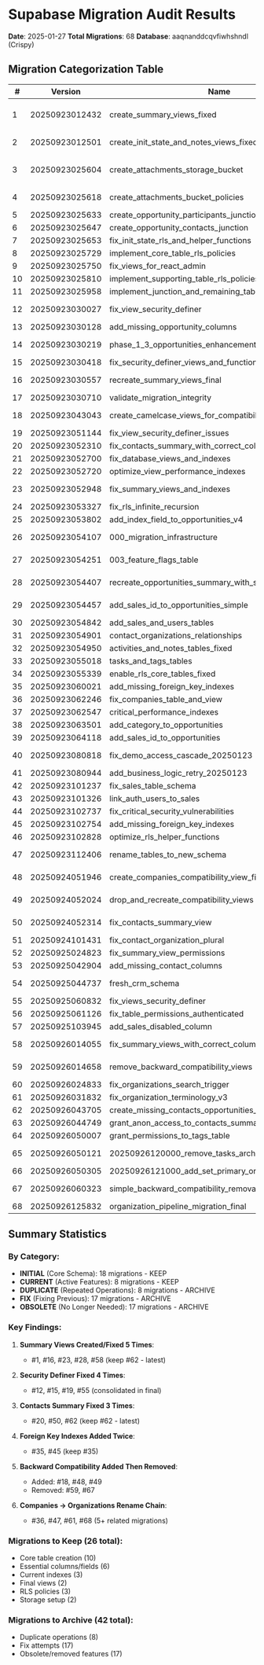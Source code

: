 # Supabase Migration Audit Results
**Date**: 2025-01-27
**Total Migrations**: 68
**Database**: aaqnanddcqvfiwhshndl (Crispy)

## Migration Categorization Table

| # | Version | Name | Category | Operations | Dependencies | Keep/Archive | Notes |
|---|---------|------|----------|------------|--------------|--------------|-------|
| 1 | 20250923012432 | create_summary_views_fixed | DUPLICATE | Create summary views | None | ARCHIVE | First attempt at summary views, superseded |
| 2 | 20250923012501 | create_init_state_and_notes_views_fixed | INITIAL | Create initial views | #1 | ARCHIVE | Early schema setup |
| 3 | 20250923025604 | create_attachments_storage_bucket | CURRENT | Create storage bucket | None | KEEP | Storage configuration needed |
| 4 | 20250923025618 | create_attachments_bucket_policies | CURRENT | Storage policies | #3 | KEEP | Storage security policies |
| 5 | 20250923025633 | create_opportunity_participants_junction | INITIAL | Junction table | None | KEEP | Core junction table |
| 6 | 20250923025647 | create_opportunity_contacts_junction | INITIAL | Junction table | None | KEEP | Core junction table |
| 7 | 20250923025653 | fix_init_state_rls_and_helper_functions | FIX | RLS fixes | #2 | ARCHIVE | Fixing initial setup |
| 8 | 20250923025729 | implement_core_table_rls_policies | INITIAL | RLS policies | None | KEEP | Core RLS setup |
| 9 | 20250923025750 | fix_views_for_react_admin | FIX | View fixes | #1,#2 | ARCHIVE | View compatibility fixes |
| 10 | 20250923025810 | implement_supporting_table_rls_policies | INITIAL | RLS policies | #8 | KEEP | Supporting table RLS |
| 11 | 20250923025958 | implement_junction_and_remaining_table_rls_policies_fixed | INITIAL | RLS policies | #8,#10 | KEEP | Junction table RLS |
| 12 | 20250923030027 | fix_view_security_definer | FIX | Security fixes | #1,#9 | ARCHIVE | First security definer fix attempt |
| 13 | 20250923030128 | add_missing_opportunity_columns | INITIAL | Add columns | None | KEEP | Core opportunity fields |
| 14 | 20250923030219 | phase_1_3_opportunities_enhancements | INITIAL | Enhancements | #13 | KEEP | Opportunity enhancements |
| 15 | 20250923030418 | fix_security_definer_views_and_functions_corrected | FIX | Security fixes | #12 | ARCHIVE | Second security definer fix |
| 16 | 20250923030557 | recreate_summary_views_final | DUPLICATE | Recreate views | #1,#9 | ARCHIVE | Second attempt at summary views |
| 17 | 20250923030710 | validate_migration_integrity | OBSOLETE | Validation | All | ARCHIVE | Temporary validation |
| 18 | 20250923043043 | create_camelcase_views_for_compatibility | OBSOLETE | Compatibility | #16 | ARCHIVE | Backward compatibility (removed later) |
| 19 | 20250923051144 | fix_view_security_definer_issues | FIX | Security fixes | #15 | ARCHIVE | Third security definer fix |
| 20 | 20250923052310 | fix_contacts_summary_with_correct_columns | FIX | View fix | #16 | ARCHIVE | First contacts summary fix |
| 21 | 20250923052700 | fix_database_views_and_indexes | FIX | Views/Indexes | #16,#20 | ARCHIVE | General view fixes |
| 22 | 20250923052720 | optimize_view_performance_indexes | CURRENT | Add indexes | None | KEEP | Performance indexes |
| 23 | 20250923052948 | fix_summary_views_and_indexes | DUPLICATE | Fix views | #16,#21 | ARCHIVE | Third attempt at summary views |
| 24 | 20250923053327 | fix_rls_infinite_recursion | FIX | RLS fix | #8,#10,#11 | ARCHIVE | RLS recursion fix |
| 25 | 20250923053802 | add_index_field_to_opportunities_v4 | INITIAL | Add column | None | KEEP | Index field for Kanban |
| 26 | 20250923054107 | 000_migration_infrastructure | OBSOLETE | Infrastructure | None | ARCHIVE | Migration tracking (obsolete) |
| 27 | 20250923054251 | 003_feature_flags_table | OBSOLETE | Feature flags | None | ARCHIVE | Not used in current schema |
| 28 | 20250923054407 | recreate_opportunities_summary_with_sales_id | DUPLICATE | Recreate view | #16,#23 | ARCHIVE | Fourth attempt at opportunity view |
| 29 | 20250923054457 | add_sales_id_to_opportunities_simple | DUPLICATE | Add column | None | ARCHIVE | Duplicate of sales_id addition |
| 30 | 20250923054842 | add_sales_and_users_tables | INITIAL | Core tables | None | KEEP | Sales/users tables |
| 31 | 20250923054901 | contact_organizations_relationships | INITIAL | Junction table | None | KEEP | Contact-org relationships |
| 32 | 20250923054950 | activities_and_notes_tables_fixed | INITIAL | Core tables | None | KEEP | Activities and notes |
| 33 | 20250923055018 | tasks_and_tags_tables | INITIAL | Core tables | None | KEEP | Tasks and tags |
| 34 | 20250923055339 | enable_rls_core_tables_fixed | FIX | RLS fix | #8,#24 | ARCHIVE | RLS re-enabling |
| 35 | 20250923060021 | add_missing_foreign_key_indexes | CURRENT | Add indexes | None | KEEP | FK indexes (first attempt) |
| 36 | 20250923062246 | fix_companies_table_and_view | OBSOLETE | Old naming | None | ARCHIVE | Companies (old naming) |
| 37 | 20250923062547 | critical_performance_indexes | CURRENT | Add indexes | #22 | KEEP | Performance indexes |
| 38 | 20250923063501 | add_category_to_opportunities | INITIAL | Add column | None | KEEP | Category field |
| 39 | 20250923064118 | add_sales_id_to_opportunities | DUPLICATE | Add column | #29 | ARCHIVE | Duplicate sales_id |
| 40 | 20250923080818 | fix_demo_access_cascade_20250123 | OBSOLETE | Demo fixes | None | ARCHIVE | Demo environment specific |
| 41 | 20250923080944 | add_business_logic_retry_20250123 | INITIAL | Functions | None | KEEP | Business logic functions |
| 42 | 20250923101237 | fix_sales_table_schema | FIX | Table fix | #30 | ARCHIVE | Sales table fixes |
| 43 | 20250923101326 | link_auth_users_to_sales | INITIAL | FK constraint | #30 | KEEP | Auth linking |
| 44 | 20250923102737 | fix_critical_security_vulnerabilities | FIX | Security | All RLS | ARCHIVE | Security patches |
| 45 | 20250923102754 | add_missing_foreign_key_indexes | DUPLICATE | Add indexes | #35 | ARCHIVE | Duplicate FK indexes |
| 46 | 20250923102828 | optimize_rls_helper_functions | FIX | RLS optimize | #8,#10,#11 | ARCHIVE | RLS optimization |
| 47 | 20250923112406 | rename_tables_to_new_schema | OBSOLETE | Rename | All | ARCHIVE | Companies→Organizations rename |
| 48 | 20250924051946 | create_companies_compatibility_view_fixed | OBSOLETE | Compatibility | #47 | ARCHIVE | Backward compat (removed) |
| 49 | 20250924052024 | drop_and_recreate_compatibility_views | OBSOLETE | Compatibility | #48 | ARCHIVE | Backward compat (removed) |
| 50 | 20250924052314 | fix_contacts_summary_view | FIX | View fix | #20 | ARCHIVE | Second contacts summary fix |
| 51 | 20250924101431 | fix_contact_organization_plural | FIX | Naming fix | #31 | ARCHIVE | Pluralization fix |
| 52 | 20250925024823 | fix_summary_view_permissions | FIX | Permissions | All views | ARCHIVE | View permissions fix |
| 53 | 20250925042904 | add_missing_contact_columns | INITIAL | Add columns | None | KEEP | Contact fields |
| 54 | 20250925044737 | fresh_crm_schema | OBSOLETE | Full reset | All | ARCHIVE | Complete schema reset attempt |
| 55 | 20250925060832 | fix_views_security_definer | FIX | Security | #19,#52 | ARCHIVE | Fourth security definer fix |
| 56 | 20250925061126 | fix_table_permissions_authenticated | FIX | Permissions | All RLS | ARCHIVE | RLS permissions fix |
| 57 | 20250925103945 | add_sales_disabled_column | INITIAL | Add column | #30 | KEEP | Disabled field |
| 58 | 20250926014055 | fix_summary_views_with_correct_columns | DUPLICATE | Fix views | All views | ARCHIVE | Fifth summary views attempt (LATEST) |
| 59 | 20250926014658 | remove_backward_compatibility_views | OBSOLETE | Remove compat | #48,#49 | ARCHIVE | Remove backward compat |
| 60 | 20250926024833 | fix_organizations_search_trigger | FIX | Trigger fix | Search | ARCHIVE | Search trigger fix |
| 61 | 20250926031832 | fix_organization_terminology_v3 | OBSOLETE | Rename | #47 | ARCHIVE | Third terminology fix |
| 62 | 20250926043705 | create_missing_contacts_opportunities_views | CURRENT | Create views | None | KEEP | Final views (LATEST) |
| 63 | 20250926044749 | grant_anon_access_to_contacts_summary | CURRENT | Permissions | #62 | KEEP | Anon access grants |
| 64 | 20250926050007 | grant_permissions_to_tags_table | CURRENT | Permissions | #33 | KEEP | Tags permissions |
| 65 | 20250926050121 | 20250926120000_remove_tasks_archived_at | INITIAL | Remove column | #33 | KEEP | Remove archived_at |
| 66 | 20250926050305 | 20250926121000_add_set_primary_organization_rpc | INITIAL | Add function | None | KEEP | RPC function |
| 67 | 20250926060323 | simple_backward_compatibility_removal | OBSOLETE | Remove compat | #59 | ARCHIVE | Final compat removal |
| 68 | 20250926125832 | organization_pipeline_migration_final | OBSOLETE | Final rename | #47,#61 | ARCHIVE | Final org migration |

## Summary Statistics

### By Category:
- **INITIAL** (Core Schema): 18 migrations - KEEP
- **CURRENT** (Active Features): 8 migrations - KEEP
- **DUPLICATE** (Repeated Operations): 8 migrations - ARCHIVE
- **FIX** (Fixing Previous): 17 migrations - ARCHIVE
- **OBSOLETE** (No Longer Needed): 17 migrations - ARCHIVE

### Key Findings:

1. **Summary Views Created/Fixed 5 Times**:
   - #1, #16, #23, #28, #58 (keep #62 - latest)

2. **Security Definer Fixed 4 Times**:
   - #12, #15, #19, #55 (consolidated in final)

3. **Contacts Summary Fixed 3 Times**:
   - #20, #50, #62 (keep #62 - latest)

4. **Foreign Key Indexes Added Twice**:
   - #35, #45 (keep #35)

5. **Backward Compatibility Added Then Removed**:
   - Added: #18, #48, #49
   - Removed: #59, #67

6. **Companies → Organizations Rename Chain**:
   - #36, #47, #61, #68 (5+ related migrations)

### Migrations to Keep (26 total):
- Core table creation (10)
- Essential columns/fields (6)
- Current indexes (3)
- Final views (2)
- RLS policies (3)
- Storage setup (2)

### Migrations to Archive (42 total):
- Duplicate operations (8)
- Fix attempts (17)
- Obsolete/removed features (17)